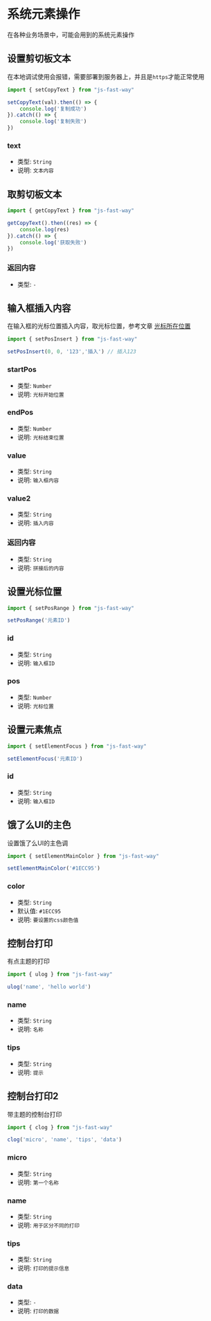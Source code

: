 # 系统元素操作

在各种业务场景中，可能会用到的系统元素操作


## 设置剪切板文本

在本地调试使用会报错，需要部署到服务器上，并且是`https`才能正常使用

```javascript
import { setCopyText } from "js-fast-way"

setCopyText(val).then(() => {
    console.log('复制成功')
}).catch(() => {
    console.log('复制失败')
})
```

### text <Badge type="warning" text="必传参数" />

- 类型: `String`
- 说明: `文本内容`



## 取剪切板文本

```javascript
import { getCopyText } from "js-fast-way"

getCopyText().then((res) => {
    console.log(res)
}).catch(() => {
    console.log('获取失败')
})
```

### 返回内容

- 类型: `-`



## 输入框插入内容

在输入框的光标位置插入内容，取光标位置，参考文章 [光标所在位置](/article/text#光标所在位置)

```javascript
import { setPosInsert } from "js-fast-way"

setPosInsert(0, 0, '123','插入') // 插入123
```

### startPos <Badge type="warning" text="必传参数" />

- 类型: `Number`
- 说明: `光标开始位置`

### endPos <Badge type="warning" text="必传参数" />

- 类型: `Number`
- 说明: `光标结束位置`

### value <Badge type="warning" text="必传参数" />

- 类型: `String`
- 说明: `输入框内容`

### value2 <Badge type="warning" text="必传参数" />

- 类型: `String`
- 说明: `插入内容`

### 返回内容

- 类型: `String`
- 说明: `拼接后的内容`



## 设置光标位置

```javascript
import { setPosRange } from "js-fast-way"

setPosRange('元素ID')
```

### id <Badge type="warning" text="必传参数" />

- 类型: `String`
- 说明: `输入框ID`

### pos <Badge type="warning" text="必传参数" />

- 类型: `Number`
- 说明: `光标位置`



## 设置元素焦点

```javascript
import { setElementFocus } from "js-fast-way"

setElementFocus('元素ID')
```

### id <Badge type="warning" text="必传参数" />

- 类型: `String`
- 说明: `输入框ID`



## 饿了么UI的主色

设置饿了么UI的主色调

```javascript
import { setElementMainColor } from "js-fast-way"

setElementMainColor('#1ECC95')
```

### color <Badge type="tip" text="非必传" />

- 类型: `String`
- 默认值: `#1ECC95`
- 说明: `要设置的css颜色值`



## 控制台打印

有点主题的打印

```javascript
import { ulog } from "js-fast-way"

ulog('name', 'hello world')
```

### name <Badge type="warning" text="必传参数" />

- 类型: `String`
- 说明: `名称`

### tips <Badge type="warning" text="必传参数" />

- 类型: `String`
- 说明: `提示`



## 控制台打印2

带主题的控制台打印

```javascript
import { clog } from "js-fast-way"

clog('micro', 'name', 'tips', 'data')
```

### micro <Badge type="warning" text="必传参数" />

- 类型: `String`
- 说明: `第一个名称`

### name <Badge type="warning" text="必传参数" />

- 类型: `String`
- 说明: `用于区分不同的打印`

### tips <Badge type="warning" text="必传参数" />

- 类型: `String`
- 说明: `打印的提示信息`

### data <Badge type="warning" text="必传参数" />

- 类型: `-`
- 说明: `打印的数据`
